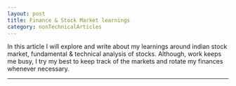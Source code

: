 ```yaml
---
layout: post
title: Finance & Stock Market learnings
category: nonTechnicalArticles
---
```


In this article I will explore and write about my learnings around indian stock market, fundamental & technical analysis of stocks. 
Although, work keeps me busy, I try my best to keep track of the markets and rotate my finances whenever necessary. 


---------------------------------------
